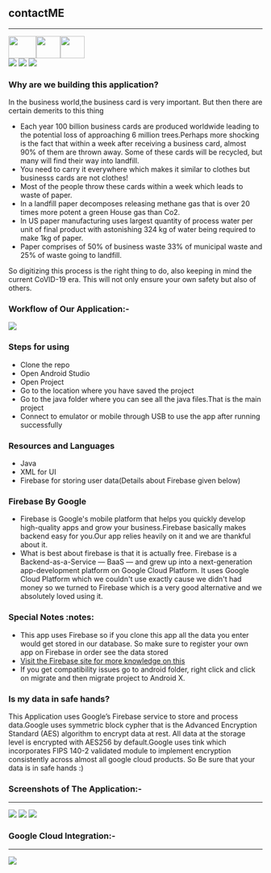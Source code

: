 ## contactME
------------------
<img src="https://cdn.vox-cdn.com/thumbor/1SrcuHFZ70PO7OPgSb2_DxM3gUk=/0x0:640x427/1820x1213/filters:focal(0x0:640x427):format(webp)/cdn.vox-cdn.com/assets/1087137/java_logo_640.jpg" height="44" width="55"><img src="https://pbs.twimg.com/profile_images/1105378972156649472/9W16lxHj_400x400.png" height="44" width="48"><img src="https://firebase.google.com/downloads/brand-guidelines/PNG/logo-vertical.png" height="44" width="48">
<br>
<img src="https://lh6.googleusercontent.com/A7eKVcKXwriPTd0TL9DngAocPPQpG6iKPFMd84_NkL-EQAct95-A1NFmEz5cgd7IEmRVaKqv98rl0mhIDbznazmhqxwksrjYnh1qEXqSrOOV3d7x0TqUd7cXGVS9ttCh-mVluyeWhFM">
<img src="https://lh5.googleusercontent.com/wnOZ1dj8zNFIHoE1qv_iCof6SZHQEVx4WnNAXW2ebBa90NsUsdJ-RkcU-M8_eVFg4qd9rX7oecqKhsGWrwh0doShfU2X6_ZrGHMf_cHf">
<img src="https://lh6.googleusercontent.com/SJtw5m12jxnakrXnypOc4EXFvXLpqzdc56yTyYYrWCKBFREceDe9j_SWMp4_LBiVULyoqQWiznAV9CnFJv-F155V1KbGJvfrY9w6dPhA30MTiH0Z0djPQHg0uefZyNQMIHIQxHqevOU">
<h3>Why are we building this application?</h3>
<p>In the business world,the business card is very important. But then there are certain demerits to this thing</p>
  <ul>
    <li>Each year 100 billion business cards are produced worldwide leading to the potential loss of approaching 6 million trees.Perhaps more shocking is the fact that within a week after receiving a business card, almost 90% of them are thrown away. Some of these cards will be recycled, but many will find their way into landfill.</li>
    <li>You need to carry it everywhere which makes it similar to clothes but businesss cards are not clothes!</li>
    <li>Most of the people throw these cards within a week which leads to waste of paper.</li>
    <li>In a landfill paper decomposes releasing methane gas that is over 20 times more potent a green 
      House gas than Co2.</li>
    <li>In US paper manufacturing uses largest quantity of process water per unit of final product with astonishing 324 kg of water being required to make 1kg of paper.</li>
    <li>Paper comprises of 50% of business waste 33% of municipal waste and 25% of waste going to landfill.</li>


 </ul>
 <p>So digitizing this process is the right thing to do, also keeping in mind the current CoVID-19 era. This will not only ensure your own safety but also of others.</p>
 
<h3>Workflow of Our Application:-</h3>

<kbd><img src="https://user-images.githubusercontent.com/53506835/96382860-163cd800-11ae-11eb-8f57-7f2719b81e70.png"></kbd>


<h3> Steps for using</h3>
<ul>
  <li>Clone the repo</li>
  <li>Open Android Studio</li>
  <li>Open Project</li>
  <li>Go to the location where you have saved the project</li>
  <li>Go to the java folder where you can see all the java files.That is the main project</li>
  <li>Connect to emulator or mobile through USB to use the app after running  successfully</li>
</ul>
<h3>Resources and Languages</h3>
<ul>
  <li>Java</li>
  <li>XML for UI</li>
  <li>Firebase for storing user data(Details about Firebase given below)</li>
</ul>
<h3>Firebase By Google</h3>
<ul>
    <li>Firebase is Google's mobile platform that helps you quickly develop high-quality apps and grow your business.Firebase basically makes backend easy for you.Our app relies heavily on it and we are thankful about it.</li>
    <li>What is best about firebase is that it is actually free. Firebase is a Backend-as-a-Service — BaaS — and grew up into a next-generation app-development platform on Google Cloud Platform. It uses Google Cloud Platform which we couldn't use exactly cause we didn't had money so we turned to Firebase which is a very good alternative and we absolutely loved using it.</li>
</ul>
<h3>Special Notes :notes:</h3>
<ul>
  <li>This app uses Firebase so if you clone this app all the data you enter would get stored in our database. So make sure to register your own app on Firebase in order see the data stored</li>
  <li><a href="https://console.firebase.google.com/?pli=1">Visit the Firebase site for more knowledge on this</a></li>
  <li>If you get compatibility issues go to android folder, right click and click on migrate and then migrate project to Android X.</li>
</ul>

<h3>Is my data in safe hands?</h3>
<p>This Application uses Google’s Firebase service to store and process data.Google uses  symmetric block cypher that is the Advanced Encryption Standard (AES) algorithm to encrypt data at rest. All data at the storage level is encrypted with AES256 by default.Google uses tink which incorporates FIPS 140-2 validated module to implement encryption consistently across almost all google cloud products. 
So Be sure that your data is in safe hands :)</p>

### Screenshots of The Application:-
------------------
<img src="https://user-images.githubusercontent.com/53506835/96385265-66b53500-11b0-11eb-89d2-a419babf5ef6.png">
<img src="https://user-images.githubusercontent.com/53506835/96385309-ad0a9400-11b0-11eb-8781-b183105ed4ca.png">
<img src="https://user-images.githubusercontent.com/53506835/96385437-97499e80-11b1-11eb-9c9d-ba56219e8ba0.png">

### Google Cloud Integration:-
------------------
<img src="https://user-images.githubusercontent.com/53183532/95006766-5edc8900-0625-11eb-9538-eabe49b9457a.png" >


